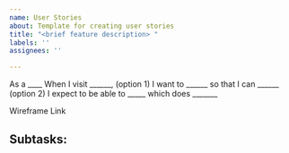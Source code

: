 ```yaml
---
name: User Stories
about: Template for creating user stories
title: "<brief feature description> "
labels: ''
assignees: ''

---
```


<brief feature description>
As a ____
When I visit ______,
(option 1)
I want to ______
so that I can ______
(option 2)
I expect to be able to _____ which does _______

Wireframe Link

Subtasks:
-
